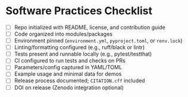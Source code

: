 # Software Practices Checklist

- [ ] Repo initialized with README, license, and contribution guide
- [ ] Code organized into modules/packages
- [ ] Environment pinned (`environment.yml`, `pyproject.toml`, or `renv.lock`)
- [ ] Linting/formatting configured (e.g., ruff/black or lintr)
- [ ] Tests present and runnable locally (e.g., pytest/testthat)
- [ ] CI configured to run tests and checks on PRs
- [ ] Parameters/config captured in YAML/TOML
- [ ] Example usage and minimal data for demos
- [ ] Release process documented; `CITATION.cff` included
- [ ] DOI on release (Zenodo integration optional)
